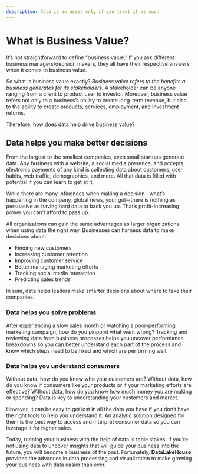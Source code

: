```yaml
---
description: Data is an asset only if you treat it as such
---
```


# What is Business Value?

It’s not straightforward to define “business value.” If you ask different business managers/decision makers, they all have their respective answers when it comes to business value.

So what is business value exactly? _Business value refers to the benefits a business generates for its stakeholders._ A stakeholder can be anyone ranging from a client to product user to investor. Moreover, business value refers not only to a business’s ability to create long-term revenue, but also to the ability to create products, services, employment, and investment returns.

Therefore, how does data help drive business value?

## Data helps you make better decisions

From the largest to the smallest companies, even small startups generate data. Any business with a website, a social media presence, and accepts electronic payments of any kind is collecting data about customers, user habits, web traffic, demographics, and more. All that data is filled with potential if you can learn to get at it.

While there are many influences when making a decision--what’s happening in the company, global news, your gut--there is nothing as persuasive as having hard data to back you up. That’s profit-increasing power you can’t afford to pass up.

All organizations can gain the same advantages as larger organizations when using data the right way. Businesses can harness data to make decisions about:

* Finding new customers
* Increasing customer retention
* Improving customer service
* Better managing marketing efforts
* Tracking social media interaction
* Predicting sales trends

In sum, data helps leaders make smarter decisions about where to take their companies.

### Data helps you solve problems

After experiencing a slow sales month or watching a poor-performing marketing campaign, how do you pinpoint what went wrong? Tracking and reviewing data from business processes helps you uncover performance breakdowns so you can better understand each part of the process and know which steps need to be fixed and which are performing well.

### Data helps you understand consumers

Without data, how do you know who your customers are? Without data, how do you know if consumers like your products or if your marketing efforts are effective? Without data, how do you know how much money you are making or spending? Data is key to understanding your customers and market.

However, it can be easy to get lost in all the data you have if you don’t have the right tools to help you understand it. An analytic solution designed for them is the best way to access and interpret consumer data so you can leverage it for higher sales.

Today, running your business with the help of data is table stakes. If you’re not using data to uncover insights that will guide your business into the future, you will become a business of the past. Fortunately, **DataLakeHouse** provides the advances in data processing and visualization to make growing your business with data easier than ever.&#x20;
